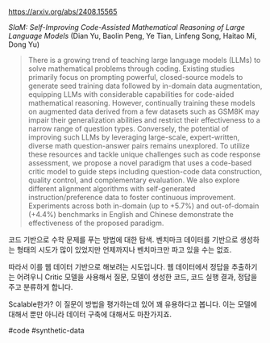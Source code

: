 https://arxiv.org/abs/2408.15565

*SIaM: Self-Improving Code-Assisted Mathematical Reasoning of Large Language Models* (Dian Yu, Baolin Peng, Ye Tian, Linfeng Song, Haitao Mi, Dong Yu)

> There is a growing trend of teaching large language models (LLMs) to solve mathematical problems through coding. Existing studies primarily focus on prompting powerful, closed-source models to generate seed training data followed by in-domain data augmentation, equipping LLMs with considerable capabilities for code-aided mathematical reasoning. However, continually training these models on augmented data derived from a few datasets such as GSM8K may impair their generalization abilities and restrict their effectiveness to a narrow range of question types. Conversely, the potential of improving such LLMs by leveraging large-scale, expert-written, diverse math question-answer pairs remains unexplored. To utilize these resources and tackle unique challenges such as code response assessment, we propose a novel paradigm that uses a code-based critic model to guide steps including question-code data construction, quality control, and complementary evaluation. We also explore different alignment algorithms with self-generated instruction/preference data to foster continuous improvement. Experiments across both in-domain (up to +5.7%) and out-of-domain (+4.4%) benchmarks in English and Chinese demonstrate the effectiveness of the proposed paradigm.

코드 기반으로 수학 문제를 푸는 방법에 대한 탐색. 벤치마크 데이터를 기반으로 생성하는 형태의 시도가 많이 있었지만 언제까지나 벤치마크만 파고 있을 수는 없죠.

따라서 이를 웹 데이터 기반으로 해보려는 시도입니다. 웹 데이터에서 정답을 추출하기는 어려우니 Critic 모델을 사용해서 질문, 모델이 생성한 코드, 코드 실행 결과, 정답을 주고 분류하게 합니다.

Scalable한가? 이 질문이 방법을 평가하는데 있어 꽤 유용하다고 봅니다. 이는 모델에 대해서 뿐만 아니라 데이터 구축에 대해서도 마찬가지죠.

#code #synthetic-data 